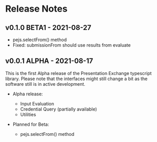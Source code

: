 # Release Notes

## v0.1.0 BETA1 - 2021-08-27
- pejs.selectFrom() method
- Fixed: submissionFrom should use results from evaluate

## v0.0.1 ALPHA - 2021-08-17
This is the first Alpha release of the Presentation Exchange typescript library. Please note that the interfaces might still change a bit as the software still is in active development.

- Alpha release:
  * Input Evaluation
  * Credential Query (partially available)
  * Utilities

- Planned for Beta:
  * pejs.selectFrom() method
